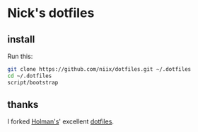 # Nick's dotfiles

## install

Run this:

```sh
git clone https://github.com/niix/dotfiles.git ~/.dotfiles
cd ~/.dotfiles
script/bootstrap
```

## thanks

I forked [Holman's](https://github.com/holman/)' excellent
[dotfiles](https://github.com/holman/dotfiles).
